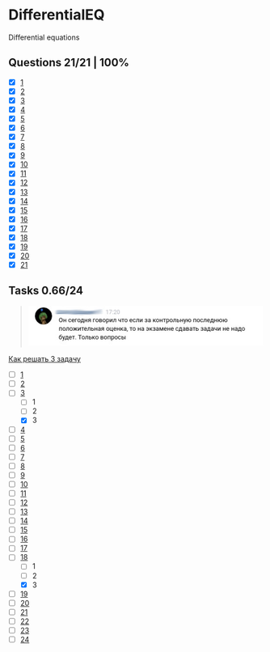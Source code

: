 # DifferentialEQ

Differential equations

## Questions 21/21 | 100%

- [x] [1](questions/1)
- [x] [2](questions/2)
- [x] [3](questions/3)
- [x] [4](questions/4)
- [x] [5](questions/5)
- [x] [6](questions/6)
- [x] [7](questions/7)
- [x] [8](questions/8)
- [x] [9](questions/9)
- [x] [10](questions/10)
- [x] [11](questions/11)
- [x] [12](questions/12)
- [x] [13](questions/13)
- [x] [14](questions/14)
- [x] [15](questions/15)
- [x] [16](questions/16)
- [x] [17](questions/17)
- [x] [18](questions/18)
- [x] [19](questions/19)
- [x] [20](questions/20)
- [x] [21](questions/21)

## Tasks 0.66/24

> ![img](tasks/tasks-warning.jpg)

[Как решать 3 задачу](http://www.tstu.tver.ru/faculties/civil/vm/math_on_line/topic/ode/lect_3/lect_3_3.html)

- [ ] [1](tasks/1)
- [ ] [2](tasks/2)
- [ ] [3](tasks/3)
  - [ ] 1
  - [ ] 2
  - [x] 3
- [ ] [4](tasks/4)
- [ ] [5](tasks/5)
- [ ] [6](tasks/6)
- [ ] [7](tasks/7)
- [ ] [8](tasks/8)
- [ ] [9](tasks/9)
- [ ] [10](tasks/10)
- [ ] [11](tasks/11)
- [ ] [12](tasks/12)
- [ ] [13](tasks/13)
- [ ] [14](tasks/14)
- [ ] [15](tasks/15)
- [ ] [16](tasks/16)
- [ ] [17](tasks/17)
- [ ] [18](tasks/18)
  - [ ] 1
  - [ ] 2
  - [x] 3
- [ ] [19](tasks/19)
- [ ] [20](tasks/20)
- [ ] [21](tasks/21)
- [ ] [22](tasks/22)
- [ ] [23](tasks/23)
- [ ] [24](tasks/24)
